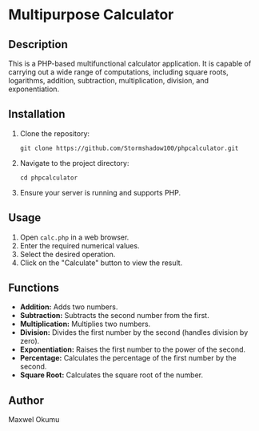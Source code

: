 # Multipurpose Calculator

## Description
This is a PHP-based multifunctional calculator application. It is capable of carrying out a wide range of computations, including square roots, logarithms, addition, subtraction, multiplication, division, and exponentiation.

## Installation
1. Clone the repository:
    ```
    git clone https://github.com/Stormshadow100/phpcalculator.git
    ```
2. Navigate to the project directory:
    ```
    cd phpcalculator
    ```
3. Ensure your server is running and supports PHP.

## Usage
1. Open `calc.php` in a web browser.
2. Enter the required numerical values.
3. Select the desired operation.
4. Click on the "Calculate" button to view the result.

## Functions
- **Addition:** Adds two numbers.
- **Subtraction:** Subtracts the second number from the first.
- **Multiplication:** Multiplies two numbers.
- **Division:** Divides the first number by the second (handles division by zero).
- **Exponentiation:** Raises the first number to the power of the second.
- **Percentage:** Calculates the percentage of the first number by the second.
- **Square Root:** Calculates the square root of the number.


## Author
Maxwel Okumu
